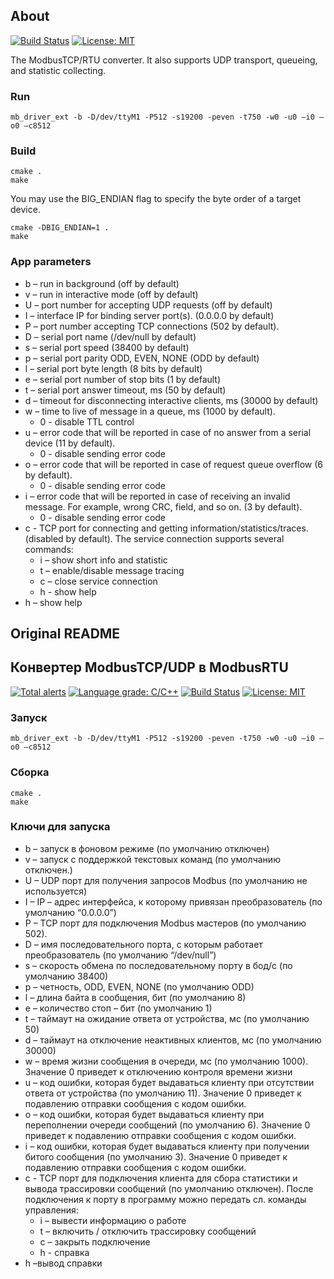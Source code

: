 ## About

[![Build Status](https://gitlab.com/alexs-sh/modbustcp-rtu/badges/master/pipeline.svg)](https://gitlab.com/alexs-sh/modbustcp-rtu/-/commits/master)
[![License: MIT](https://img.shields.io/badge/License-MIT-yellow.svg)](https://opensource.org/licenses/MIT)


The ModbusTCP/RTU converter. It also supports UDP transport, queueing, and
statistic collecting.

### Run

```
mb_driver_ext -b -D/dev/ttyM1 -P512 -s19200 -peven -t750 -w0 -u0 –i0 –o0 –c8512
```

### Build

```
cmake .
make
```

You may use the BIG_ENDIAN flag to specify the byte order of a target device.

```
cmake -DBIG_ENDIAN=1 .
make
```

### App parameters

- b – run in background (off by default)
- v – run in interactive mode (off by default)
- U – port number for accepting UDP requests (off by default)
- I – interface IP for binding server port(s). (0.0.0.0 by default)
- P – port number accepting TCP connections (502 by default).
- D – serial port name (/dev/null by default)
- s – serial port speed (38400 by default)
- p – serial port parity ODD, EVEN, NONE (ODD by default)
- l – serial port byte length (8 bits by default)
- e – serial port number of stop bits (1 by default)
- t – serial port answer timeout, ms (50 by default)
- d – timeout for disconnecting interactive clients, ms (30000 by default)
- w – time to live of message in a queue, ms (1000 by default). 
    - 0 - disable TTL control 
- u – error code that will be reported in case of no answer from a serial device (11 by default). 
    - 0 - disable sending error code 
- o – error code that will be reported in case of request queue overflow (6 by default). 
    - 0 - disable sending error code
- i – error code that will be reported in case of receiving an invalid message. For example, wrong CRC, field, and so on. (3 by default).
    - 0 - disable sending error code
- c -  TCP port for connecting and getting information/statistics/traces.(disabled by default). The service connection supports several commands:
    - i – show short info and statistic 
    - t – enable/disable message tracing 
    - с – close service connection
    - h - show help
- h – show help


## Original README
## Конвертер ModbusTCP/UDP в ModbusRTU

[![Total alerts](https://img.shields.io/lgtm/alerts/g/alexs-sh/modbustcp-rtu.svg?logo=lgtm&logoWidth=18)](https://lgtm.com/projects/g/alexs-sh/modbustcp-rtu/alerts/)
[![Language grade: C/C++](https://img.shields.io/lgtm/grade/cpp/g/alexs-sh/modbustcp-rtu.svg?logo=lgtm&logoWidth=18)](https://lgtm.com/projects/g/alexs-sh/modbustcp-rtu/context:cpp)
[![Build Status](https://gitlab.com/alexssh/modbustcp-rtu/badges/master/pipeline.svg)](https://gitlab.com/alexssh/modbustcp-rtu/-/commits/master)
[![License: MIT](https://img.shields.io/badge/License-MIT-yellow.svg)](https://opensource.org/licenses/MIT)

### Запуск

```
mb_driver_ext -b -D/dev/ttyM1 -P512 -s19200 -peven -t750 -w0 -u0 –i0 –o0 –c8512
```

### Сборка

```
cmake .
make
```

### Ключи для запуска

- b  – запуск в фоновом режиме (по умолчанию отключен)
- v – запуск с поддержкой текстовых команд (по умолчанию отключен.)
- U – UDP порт для получения запросов Modbus (по умолчанию не используется)
- I – IP – адрес интерфейса, к которому привязан преобразователь (по умолчанию “0.0.0.0”)
- P – TCP порт для подключения Modbus мастеров (по умолчанию 502).
- D – имя последовательного порта, с которым работает преобразователь (по умолчанию “/dev/null”)
- s – скорость обмена по последовательному порту в бод/с (по умолчанию 38400)
- p – четность, ODD, EVEN, NONE (по умолчанию ODD)
- l – длина байта в сообщения, бит (по умолчанию 8)
- e – количество стоп – бит (по умолчанию 1)
- t – таймаут на ожидание ответа от устройства, мс (по умолчанию 50)
- d – таймаут на отключение неактивных клиентов, мс (по умолчанию 30000)
- w – время жизни сообщения в очереди, мс (по умолчанию 1000). Значение 0 приведет к отключению контроля времени жизни
- u – код ошибки, которая будет выдаваться клиенту при отсутствии ответа от устройства (по умолчанию 11). Значение 0 приведет к подавлению отправки сообщения с кодом ошибки.
- o – код ошибки, которая будет выдаваться клиенту при переполнении очереди сообщений (по умолчанию 6). Значение 0 приведет к подавлению отправки сообщения с кодом ошибки.
- i – код ошибки, которая будет выдаваться клиенту при получении битого сообщения (по умолчанию 3). Значение 0 приведет к подавлению отправки сообщения с кодом ошибки.
- c -  TCP порт для подключения клиента для сбора статистики и вывода трассировки сообщений (по умолчанию отключен). После подключения к порту в программу можно передать сл. команды управления:
    - i – вывести информацию о работе
    - t – включить / отключить трассировку сообщений
    - с – закрыть подключение
    - h - справка
- h –вывод справки


